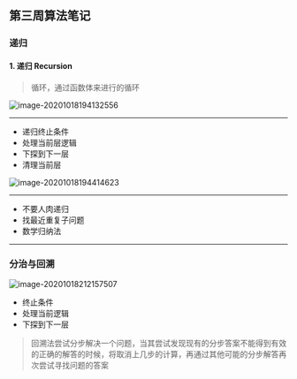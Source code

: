 ## 第三周算法笔记

### 递归

#### 1. 递归 Recursion

> 循环，通过函数体来进行的循环

![image-20201018194132556](C:\Users\QY\AppData\Roaming\Typora\typora-user-images\image-20201018194132556.png)

---

* 递归终止条件
* 处理当前层逻辑
* 下探到下一层
* 清理当前层

 ![image-20201018194414623](C:\Users\QY\AppData\Roaming\Typora\typora-user-images\image-20201018194414623.png)

---

* 不要人肉递归
* 找最近重复子问题
* 数学归纳法

---

### 分治与回溯

![image-20201018212157507](C:\Users\Cris\AppData\Roaming\Typora\typora-user-images\image-20201018212157507.png)

* 终止条件
* 处理当前逻辑
* 下探到下一层

> 回溯法尝试分步解决一个问题，当其尝试发现现有的分步答案不能得到有效的正确的解答的时候，将取消上几步的计算，再通过其他可能的分步解答再次尝试寻找问题的答案